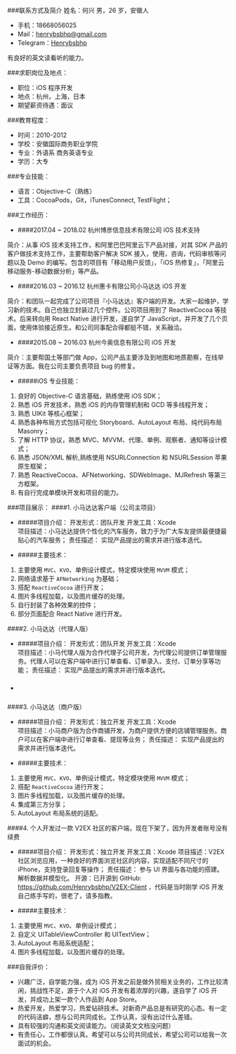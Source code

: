 ###联系方式及简介
姓名：何兴
男，26 岁，安徽人


* 手机：18668056025 
* Mail：henrybsbhp@gmail.com
* Telegram：[Henrybsbhp](https://t.me/Henrybsbhp)

有良好的英文读看听的能力。

###求职岗位及地点：

* 职位：iOS 程序开发
* 地点：杭州，上海，日本
* 期望薪资待遇：面议

###教育程度：
* 时间：2010-2012
* 学校：安徽国际商务职业学院
* 专业：外语系 商务英语专业
* 学历：大专


###专业技能：
* 语言：Objective-C（熟练）
* 工具：CocoaPods，Git，iTunesConnect, TestFlight；

###工作经历：

* ####2017.04 ~ 2018.02 杭州博彦信息技术有限公司 iOS 技术支持

 简介：从事 iOS 技术支持工作，和阿里巴巴阿里云下产品对接，对其 SDK 产品的客户做技术支持工作，主要帮助客户解决 SDK 接入，使用，咨询，代码审核等问题以及 Demo 的编写。包含的项目有「移动用户反馈」，「iOS 热修复」，「阿里云移动服务-移动数据分析」等产品。
	
* ####2016.03 ~ 2016.12 杭州惠卡有限公司小马达达 iOS 开发

 简介：和团队一起完成了公司项目『小马达达』客户端的开发。大家一起维护，学习新的技术。自己也独立封装过几个控件。公司项目用到了 ReactiveCocoa 等技术。后来转向用 React Native 进行开发，遂自学了 JavaScript，并开发了几个页面，使用体验接近原生。和公司同事配合得都挺不错，关系融洽。

* ####2015.08 ~ 2016.03 杭州今奥信息有限公司 iOS 开发

 简介：主要帮国土等部门做 App，公司产品主要涉及到地图和地质勘察，在线举证等方面。我在公司主要负责项目 bug 的修复。


* #####iOS 专业技能：

1. 良好的 Objective-C 语言基础，熟练使用 iOS SDK；
2. 熟悉 iOS 开发技术，熟悉 iOS 的内存管理机制和 GCD 等多线程开发；
3. 熟悉 UIKit 等核心框架；
4. 熟悉各种布局方式包括可视化 Storyboard、AutoLayout 布局、纯代码布局 Masonry；
5. 了解 HTTP 协议，熟悉 MVC、MVVM、代理、单例、观察者、通知等设计模式；
6. 熟悉 JSON/XML 解析,熟练使用 NSURLConnection 和 NSURLSession 苹果原生框架；
7. 熟悉 ReactiveCocoa、AFNetworking、SDWebImage、MJRefresh 等第三方框架。
9. 有自行完成单模块开发和项目的能力。


###项目展示：
####1. 小马达达客户端（公司主项目）

* #####项目介绍：
开发形式：团队开发
开发工具：Xcode     
项目描述：小马达达提供个性化的汽车服务，致力于为广大车友提供最便捷最贴心的汽车服务；
责任描述： 实现产品提出的需求并进行版本迭代。

* #####主要技术：

1. 主要使用 `MVC`、`KVO`、单例设计模式，特定模块使用 `MVVM` 模式；
2. 网络请求基于 `AFNetworking` 为基础；
3. 搭配 `ReactiveCocoa` 进行开发；
4. 图片多线程加载，以及图片缓存的处理。
5. 自行封装了各种效果的控件；
6. 部分页面配合 React Native 进行开发。


####2. 小马达达（代理人版）
* #####项目介绍：
开发形式：团队开发
开发工具：Xcode     
项目描述：小马代理人版为合作代理子公司开发，为代理公司提供订单管理服务。代理人可以在客户端中进行订单查看、订单录入、支付、订单分享等功能；
责任描述： 实现产品提出的需求并进行版本迭代。

* #####

####3. 小马达达（商户版）
* #####项目介绍：
开发形式：独立开发
开发工具：Xcode     
项目描述：小马商户版为合作商铺开发，为商户提供方便的店铺管理服务。商户可以在客户端中进行订单查看、提现等业务；
责任描述： 实现产品提出的需求并进行版本迭代。

* #####主要技术：

1. 主要使用 `MVC`、`KVO`、单例设计模式，特定模块使用 `MVVM` 模式；
2. 搭配 `ReactiveCocoa` 进行开发；
3. 图片多线程加载，以及图片缓存的处理。
4. 集成第三方分享；
6. AutoLayout 布局系统的适配。

####4. 个人开发过一款 V2EX 社区的客户端，现在下架了，因为开发者账号没有续费
* #####项目介绍：
开发形式：独立开发
开发工具：Xcode
项目描述：V2EX 社区浏览应用，一种良好的界面浏览社区的内容，实现适配不同尺寸的 iPhone，支持登录回复等操作；
责任描述： 参与 UI 界面与各功能的搭建。解析数据并模型化。
开源：已开源到 GitHub: https://github.com/Henrybsbhp/V2EX-Client
，代码是当时刚学 iOS 开发自己练手写的，很老了，请多指教。

* #####主要技术：

1. 主要使用 `MVC`、`KVO`、单例设计模式；
2. 自定义 UITableViewController 和 UITextView；
3. AutoLayout 布局系统适配；
4. 图片多线程加载，以及图片缓存的处理。
 

###自我评价：
* 兴趣广泛，自学能力强，成为 iOS 开发之前是做外贸相关业务的，工作比较清闲，挑战性不足，源于个人对 iOS 开发有着浓厚的兴趣，遂自学了 iOS 开发，并成功上架一款个人作品到 App Store。
* 热爱开发，热爱学习，热爱钻研技术。对新奇产品总是有研究的心态。有一定的代码洁癖，想与公司共同成长。工作认真，没有出过什么差错。
* 具有较强的沟通和英文阅读能力。（阅读英文文档没问题） 
* 有责任心，工作都很认真。希望可以与公司共同成长，希望公司可以给我一次面试的机会。





